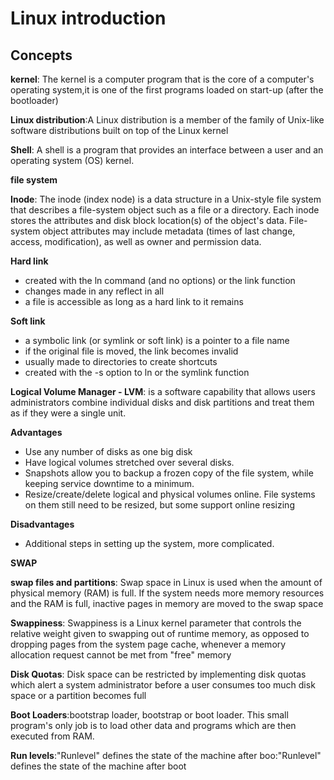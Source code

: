 # Linux introduction

## Concepts

**kernel**: The kernel is a computer program that is the core of a computer's operating system,it is one of the first programs loaded on start-up (after the bootloader)

**Linux distribution**:A Linux distribution is a member of the family of Unix-like software distributions built on top of the Linux kernel

**Shell**: A shell is a program that provides an interface between a user and an operating system (OS) kernel.

**file system** 

**Inode**: The inode (index node) is a data structure in a Unix-style file system that describes a file-system object such as a file or a directory. Each inode stores the attributes and disk block location(s) of the object's data. File-system object attributes may include metadata (times of last change, access, modification), as well as owner and permission data.

**Hard link**
- created with the ln command (and no options) or the link function
- changes made in any reflect in all
- a file is accessible as long as a hard link to it remains

**Soft link**
- a symbolic link (or symlink or soft link) is a pointer to a file name
- if the original file is moved, the link becomes invalid
- usually made to directories to create shortcuts
- created with the -s option to ln or the symlink function

**Logical Volume Manager - LVM**: is a software capability that allows users
administrators combine individual disks and disk partitions and treat them
as if they were a single unit.

**Advantages**
- Use any number of disks as one big disk
- Have logical volumes stretched over several disks.
- Snapshots allow you to backup a frozen copy of the file system, while keeping service downtime to a minimum.
- Resize/create/delete logical and physical volumes online. File systems on them still need to be resized, but some support online resizing

**Disadvantages**
- Additional steps in setting up the system, more complicated.

**SWAP**

**swap files and partitions**: Swap space in Linux is used when the amount of physical memory (RAM) is full.
If the system needs more memory resources and the RAM is full, inactive pages in memory are moved to the swap space

**Swappiness**: Swappiness is a Linux kernel parameter that controls the relative weight given to swapping out of
runtime memory, as opposed to dropping pages from the system page cache, whenever a memory allocation request cannot
be met from "free" memory

**Disk Quotas**: Disk space can be restricted by implementing disk quotas which alert a system administrator before a user consumes too much disk space or a partition becomes full

**Boot Loaders**:bootstrap loader, bootstrap or boot loader. This small program's only job is to load other data and programs which are then executed from RAM.

**Run levels**:"Runlevel" defines the state of the machine after boo:"Runlevel" defines the state of the machine after boot 
